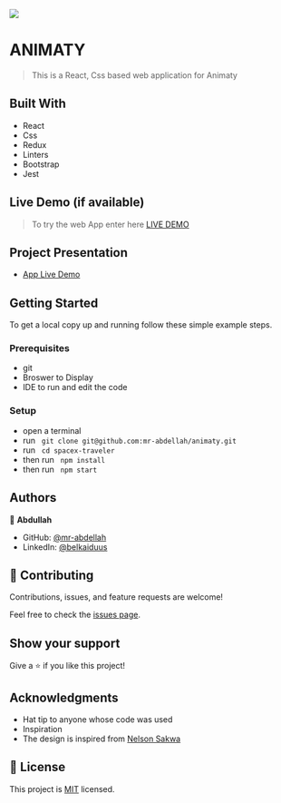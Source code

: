 ![](https://img.shields.io/badge/Microverse-blueviolet)

# ANIMATY

> This is a React, Css based web application for Animaty


## Built With

- React
- Css
- Redux
- Linters
- Bootstrap
- Jest

## Live Demo (if available)
> To try the web App enter here [LIVE DEMO](https://mr-abdellah.github.io/animaty)

## Project Presentation
- [App Live Demo](https://www.loom.com/share/7fad9e8a92cc43b0a2452c4df073b960)

## Getting Started

To get a local copy up and running follow these simple example steps.

### Prerequisites

- git
- Broswer to Display
- IDE to run and edit the code

### Setup

- open a terminal
- run ``` git clone git@github.com:mr-abdellah/animaty.git```
- run ``` cd spacex-traveler```
- then run ``` npm install```
- then run ``` npm start```

## Authors

👤 **Abdullah**

- GitHub: [@mr-abdellah](https://github.com/mr-abdellah)
- LinkedIn: [@belkaiduus](https://www.linkedin.com/in/belkaidus/)

## 🤝 Contributing

Contributions, issues, and feature requests are welcome!

Feel free to check the [issues page](../../issues/).

## Show your support

Give a ⭐️ if you like this project!

## Acknowledgments

- Hat tip to anyone whose code was used
- Inspiration
- The design is inspired from [Nelson Sakwa](https://www.behance.net/sakwadesignstudio)

## 📝 License

This project is [MIT](./MIT.md) licensed.
